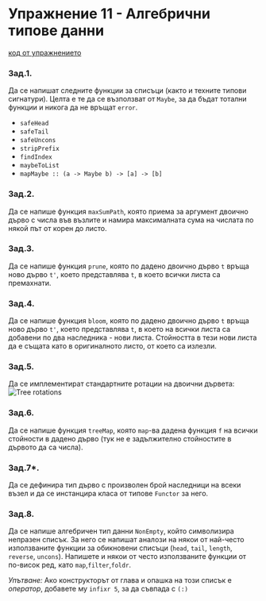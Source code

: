 # Упражнение 11 - Алгебрични типове данни

[код от упражнението](ex11-20241219-solutions.hs)

### Зад.1.
Да се напишат следните функции за списъци (както и техните типови сигнатури). Целта е те да се възползват от `Maybe`, за да бъдат тотални функции и никога да не връщат `error`.
- `safeHead`
- `safeTail`
- `safeUncons`
- `stripPrefix`
- `findIndex`
- `maybeToList`
- `mapMaybe :: (a -> Maybe b) -> [a] -> [b]`

### Зад.2.
Да се напише функция `maxSumPath`, която приема за аргумент двоично дърво с числа във възлите и намира максималната сума на числата по някой път от корен до листо.

### Зад.3.
Да се напише функция `prune`, която по дадено двоично дърво `t` връща ново дърво `t'`, което представлява `t`, в което всички листа са премахнати.

### Зад.4.
Да се напише функция `bloom`, която по дадено двоично дърво `t` връща ново дърво `t'`, което представлява `t`, в което на всички листа са добавени по два наследника - нови листа. Стойността в тези нови листа да е същата като в оригиналното листо, от което са излезли.

### Зад.5.
Да се имплементират стандартните ротации на двоични дървета:
![Tree rotations](https://upload.wikimedia.org/wikipedia/commons/2/23/Tree_rotation.png)

### Зад.6.
Да се напише функция `treeМap`, която `map`-ва дадена функция `f` на всички стойности в дадено дърво (тук не е задължително стойностите в дървото да са числа).

### Зад.7*.
Да се дефинира тип дърво с произволен брой наследници на всеки възел и да се инстанцира класа от типове `Functor` за него.

### Зад.8.
Да се напише алгебричен тип данни `NonEmpty`, който символизира непразен списък. За него се напишат аналози на някои от най-често използваните функции за обикновени списъци (`head`, `tail`, `length`, `reverse`, `uncons`). Напишете и някои от често използваните функции от по-висок ред, като `map`,`filter`,`foldr`.

_Упътване:_ Ако конструкторът от глава и опашка на този списък е _оператор_, добавете му `infixr 5`, за да съвпада с `(:)`
